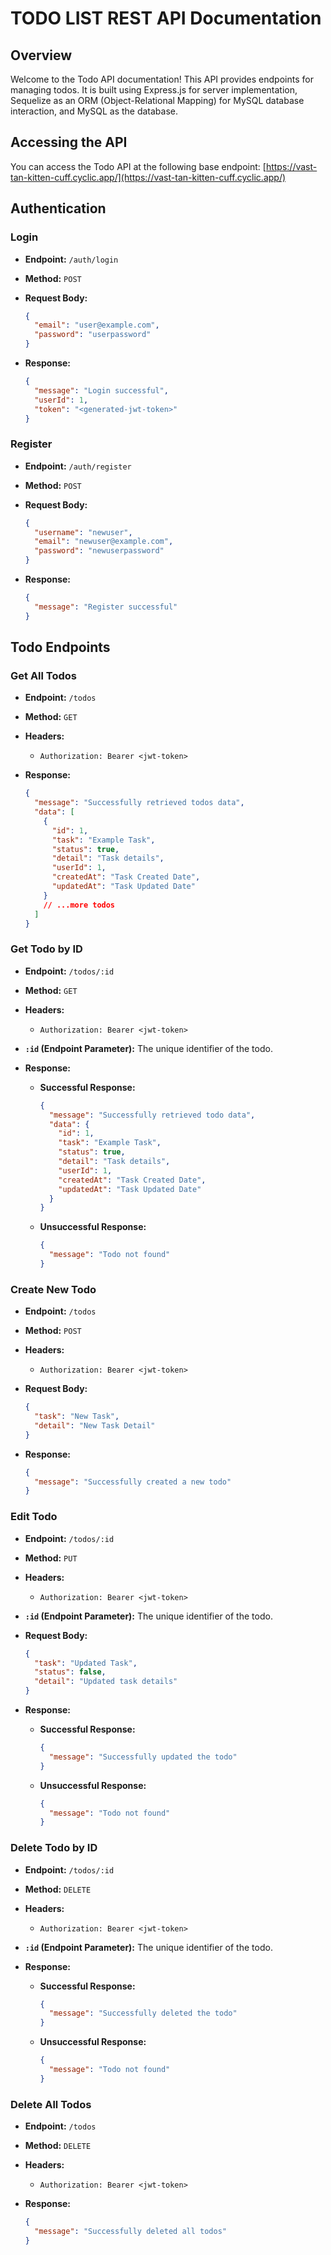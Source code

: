 # TODO LIST REST API Documentation

## Overview

Welcome to the Todo API documentation! This API provides endpoints for managing todos. It is built using Express.js for server implementation, Sequelize as an ORM (Object-Relational Mapping) for MySQL database interaction, and MySQL as the database.

## Accessing the API

You can access the Todo API at the following base endpoint: [https://vast-tan-kitten-cuff.cyclic.app/](https://vast-tan-kitten-cuff.cyclic.app/)

## Authentication

### Login

- **Endpoint:** `/auth/login`
- **Method:** `POST`
- **Request Body:**

  ```json
  {
    "email": "user@example.com",
    "password": "userpassword"
  }
  ```

- **Response:**

  ```json
  {
    "message": "Login successful",
    "userId": 1,
    "token": "<generated-jwt-token>"
  }
  ```

### Register

- **Endpoint:** `/auth/register`
- **Method:** `POST`
- **Request Body:**

  ```json
  {
    "username": "newuser",
    "email": "newuser@example.com",
    "password": "newuserpassword"
  }
  ```

- **Response:**

  ```json
  {
    "message": "Register successful"
  }
  ```

## Todo Endpoints

### Get All Todos

- **Endpoint:** `/todos`
- **Method:** `GET`
- **Headers:**

  - `Authorization: Bearer <jwt-token>`

- **Response:**

  ```json
  {
    "message": "Successfully retrieved todos data",
    "data": [
      {
        "id": 1,
        "task": "Example Task",
        "status": true,
        "detail": "Task details",
        "userId": 1,
        "createdAt": "Task Created Date",
        "updatedAt": "Task Updated Date"
      }
      // ...more todos
    ]
  }
  ```

### Get Todo by ID

- **Endpoint:** `/todos/:id`
- **Method:** `GET`
- **Headers:**

  - `Authorization: Bearer <jwt-token>`

- **`:id` (Endpoint Parameter):** The unique identifier of the todo.

- **Response:**

  - **Successful Response:**

    ```json
    {
      "message": "Successfully retrieved todo data",
      "data": {
        "id": 1,
        "task": "Example Task",
        "status": true,
        "detail": "Task details",
        "userId": 1,
        "createdAt": "Task Created Date",
        "updatedAt": "Task Updated Date"
      }
    }
    ```

  - **Unsuccessful Response:**

    ```json
    {
      "message": "Todo not found"
    }
    ```

### Create New Todo

- **Endpoint:** `/todos`
- **Method:** `POST`
- **Headers:**

  - `Authorization: Bearer <jwt-token>`

- **Request Body:**

  ```json
  {
    "task": "New Task",
    "detail": "New Task Detail"
  }
  ```

- **Response:**

  ```json
  {
    "message": "Successfully created a new todo"
  }
  ```

### Edit Todo

- **Endpoint:** `/todos/:id`
- **Method:** `PUT`
- **Headers:**

  - `Authorization: Bearer <jwt-token>`

- **`:id` (Endpoint Parameter):** The unique identifier of the todo.

- **Request Body:**

  ```json
  {
    "task": "Updated Task",
    "status": false,
    "detail": "Updated task details"
  }
  ```

- **Response:**

  - **Successful Response:**

    ```json
    {
      "message": "Successfully updated the todo"
    }
    ```

  - **Unsuccessful Response:**

    ```json
    {
      "message": "Todo not found"
    }
    ```

### Delete Todo by ID

- **Endpoint:** `/todos/:id`
- **Method:** `DELETE`
- **Headers:**

  - `Authorization: Bearer <jwt-token>`

- **`:id` (Endpoint Parameter):** The unique identifier of the todo.

- **Response:**

  - **Successful Response:**

    ```json
    {
      "message": "Successfully deleted the todo"
    }
    ```

  - **Unsuccessful Response:**

    ```json
    {
      "message": "Todo not found"
    }
    ```

### Delete All Todos

- **Endpoint:** `/todos`
- **Method:** `DELETE`
- **Headers:**

  - `Authorization: Bearer <jwt-token>`

- **Response:**
  ```json
  {
    "message": "Successfully deleted all todos"
  }
  ```
